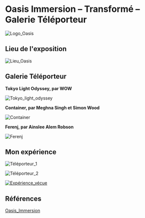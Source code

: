 # Oasis Immersion – Transformé – Galerie Téléporteur

![Logo_Oasis](Médias/Logo_Oasis.jpg)

## Lieu de l'exposition

![Lieu_Oasis](Médias/Lieu_Oasis.jpg)

## Galerie Téléporteur

**Tokyo Light Odyssey, par WOW** 

![Tokyo_light_odyssey](Médias/Tokyo_light_odyssey.jpg)

**Container, par Meghna Singh et Simon Wood** 

![Container](Médias/Container.jpg)

**Ferenj, par Ainslee Alem Robson**

![Ferenj](Médias/Ferenj.jpg)

## Mon expérience

![Téléporteur_1](Médias/Téléporteur_1.jpg)

![Téléporteur_2](Médias/Téléporteur_2.jpg)

[![Expérience_vécue](http://img.youtube.com/vi/cYig-_i5av0/0.jpg)](http://www.youtube.com/watch?v=cYig-_i5av0)

## Références

[Oasis_Immersion](https://oasis.im/transforme/?utm_term=transform%C3%A9%20oasis%20immersion&utm_campaign=DIG+-+%5BS%5D+-+ECOM+-+FR+-+CAN+-+Brand+-+Transform%C3%A9&utm_source=adwords&utm_medium=ppc&hsa_acc=4321666449&hsa_cam=19225434888&hsa_grp=146883843320&hsa_ad=641001229586&hsa_src=g&hsa_tgt=kwd-1958997772529&hsa_kw=transform%C3%A9%20oasis%20immersion&hsa_mt=p&hsa_net=adwords&hsa_ver=3&gclid=EAIaIQobChMIg6nam5Ts_gIVqgOzAB3vlwI9EAAYASAAEgJR7_D_BwE)

